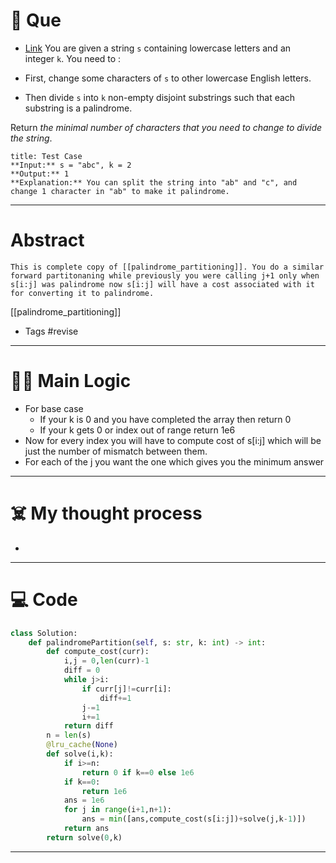 # 🧩 Que
- [Link](https://leetcode.com/problems/palindrome-partitioning-iii/)
You are given a string `s` containing lowercase letters and an integer `k`. You need to :

- First, change some characters of `s` to other lowercase English letters.
- Then divide `s` into `k` non-empty disjoint substrings such that each substring is a palindrome.

Return _the minimal number of characters that you need to change to divide the string_.
```ad-question
title: Test Case
**Input:** s = "abc", k = 2
**Output:** 1
**Explanation:** You can split the string into "ab" and "c", and change 1 character in "ab" to make it palindrome.
```

---
# Abstract
```ad-abstract
This is complete copy of [[palindrome_partitioning]]. You do a similar forward partitonaning while previously you were calling j+1 only when s[i:j] was palindrome now s[i:j] will have a cost associated with it for converting it to palindrome.
```
[[palindrome_partitioning]]
- Tags #revise 
--- 
# 🕵️‍♂️ Main Logic
- For base case
	- If your k is 0 and you have completed the array then return 0
	- If your k gets 0 or index out of range return 1e6
- Now for every index you will have to compute cost of s[i:j] which will be just the number of mismatch between them.
- For each of the j you want the one which gives you the minimum answer

---
# ☠️ My thought process
- 
---

# 💻 Code
```python
class Solution:
    def palindromePartition(self, s: str, k: int) -> int:
        def compute_cost(curr):
            i,j = 0,len(curr)-1
            diff = 0
            while j>i:
                if curr[j]!=curr[i]:
                    diff+=1
                j-=1
                i+=1
            return diff
        n = len(s)
        @lru_cache(None)
        def solve(i,k):
            if i>=n:
                return 0 if k==0 else 1e6
            if k==0:
                return 1e6
            ans = 1e6
            for j in range(i+1,n+1):
                ans = min([ans,compute_cost(s[i:j])+solve(j,k-1)])
            return ans
        return solve(0,k)
```
---
